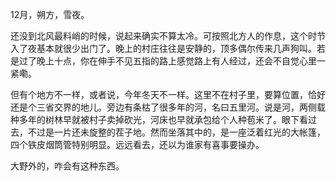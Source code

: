 12月，朔方，雪夜。

还没到北风最料峭的时候，说起来确实不算太冷。可按照北方人的作息，这个时节入了夜基本就很少出门了。晚上的村庄往往是安静的，顶多偶尔传来几声狗叫。若是过了晚上十点，你在伸手不见五指的路上感觉路上有人经过，还会不自觉心里一紧嘞。

但有个地方不一样，或者说，今年冬天不一样。这里不在村子里，要算位置，恰好还是个三省交界的地儿。旁边有条枯了很多年的河，名曰五里河。说是河，两侧载种多年的树林早就被村子卖掉砍光，河床也早就承包给个人种苞米了。眼下看过去，不过是一片还未旋整的茬子地。然而坐落其中的，是一座泛着红光的大帐篷，四个铁皮烟筒管特别明显。远远看去，还以为谁家有喜事要操办。

大野外的，咋会有这种东西。